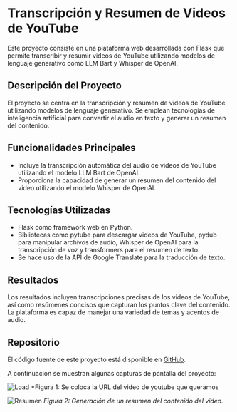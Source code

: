 # Transcripción y Resumen de Videos de YouTube

Este proyecto consiste en una plataforma web desarrollada con Flask que permite transcribir y resumir videos de YouTube utilizando modelos de lenguaje generativo como LLM Bart y Whisper de OpenAI.

## Descripción del Proyecto

El proyecto se centra en la transcripción y resumen de videos de YouTube utilizando modelos de lenguaje generativo. Se emplean tecnologías de inteligencia artificial para convertir el audio en texto y generar un resumen del contenido.

## Funcionalidades Principales

- Incluye la transcripción automática del audio de videos de YouTube utilizando el modelo LLM Bart de OpenAI.
- Proporciona la capacidad de generar un resumen del contenido del video utilizando el modelo Whisper de OpenAI.

## Tecnologías Utilizadas

- Flask como framework web en Python.
- Bibliotecas como pytube para descargar videos de YouTube, pydub para manipular archivos de audio, Whisper de OpenAI para la transcripción de voz y transformers para el resumen de texto.
- Se hace uso de la API de Google Translate para la traducción de texto.

## Resultados

Los resultados incluyen transcripciones precisas de los videos de YouTube, así como resúmenes concisos que capturan los puntos clave del contenido. La plataforma es capaz de manejar una variedad de temas y acentos de audio.

## Repositorio

El código fuente de este proyecto está disponible en [GitHub](https://github.com/mariano4659/Projects/tree/main/Youtube%20video%20transcribe%20and%20summarize).


A continuación se muestran algunas capturas de pantalla del proyecto:

![Load](https://raw.githubusercontent.com/mariano4659/Projects/main/Youtube%20video%20transcribe%20and%20summarize/Captura%20de%20pantalla%202024-03-31%20122818.png)
*Figura 1: Se coloca la URL del video de youtube que queramos

![Resumen](https://raw.githubusercontent.com/mariano4659/Projects/main/Youtube%20video%20transcribe%20and%20summarize/Captura%20de%20pantalla%202024-03-31%20134133.png)
*Figura 2: Generación de un resumen del contenido del video.*
